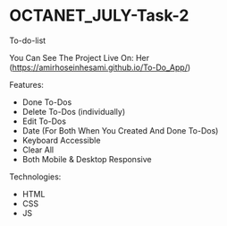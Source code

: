 # OCTANET_JULY-Task-2

To-do-list

You Can See The Project Live On: Her (https://amirhoseinhesami.github.io/To-Do_App/)

Features:

- Done To-Dos
- Delete To-Dos (individually)
- Edit To-Dos
- Date (For Both When You Created And Done To-Dos)
- Keyboard Accessible
- Clear All
- Both Mobile & Desktop Responsive
  

Technologies:

- HTML
- CSS
- JS
